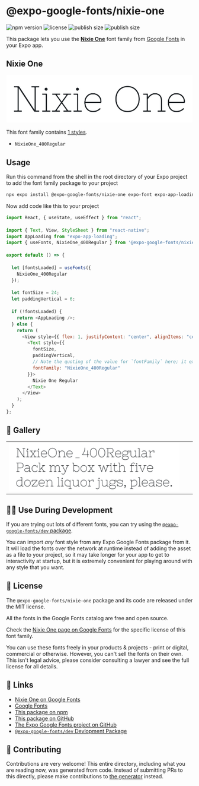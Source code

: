 # @expo-google-fonts/nixie-one

![npm version](https://flat.badgen.net/npm/v/@expo-google-fonts/nixie-one)
![license](https://flat.badgen.net/github/license/expo/google-fonts)
![publish size](https://flat.badgen.net/packagephobia/install/@expo-google-fonts/nixie-one)
![publish size](https://flat.badgen.net/packagephobia/publish/@expo-google-fonts/nixie-one)

This package lets you use the [**Nixie One**](https://fonts.google.com/specimen/Nixie+One) font family from [Google Fonts](https://fonts.google.com/) in your Expo app.

## Nixie One

![Nixie One](./font-family.png)

This font family contains [1 styles](#-gallery).

- `NixieOne_400Regular`

## Usage

Run this command from the shell in the root directory of your Expo project to add the font family package to your project

```sh
npx expo install @expo-google-fonts/nixie-one expo-font expo-app-loading
```

Now add code like this to your project

```js
import React, { useState, useEffect } from "react";

import { Text, View, StyleSheet } from "react-native";
import AppLoading from "expo-app-loading";
import { useFonts, NixieOne_400Regular } from '@expo-google-fonts/nixie-one';

export default () => {

  let [fontsLoaded] = useFonts({
    NixieOne_400Regular
  });

  let fontSize = 24;
  let paddingVertical = 6;

  if (!fontsLoaded) {
    return <AppLoading />;
  } else {
    return (
      <View style={{ flex: 1, justifyContent: "center", alignItems: "center" }}>
        <Text style={{
          fontSize,
          paddingVertical,
          // Note the quoting of the value for `fontFamily` here; it expects a string!
          fontFamily: "NixieOne_400Regular"
        }}>
          Nixie One Regular
        </Text>
      </View>
    );
  }
};
```

## 🔡 Gallery


||||
|-|-|-|
|![NixieOne_400Regular](./NixieOne_400Regular.ttf.png)||||


## 👩‍💻 Use During Development

If you are trying out lots of different fonts, you can try using the [`@expo-google-fonts/dev` package](https://github.com/expo/google-fonts/tree/master/font-packages/dev#readme).

You can import _any_ font style from any Expo Google Fonts package from it. It will load the fonts over the network at runtime instead of adding the asset as a file to your project, so it may take longer for your app to get to interactivity at startup, but it is extremely convenient for playing around with any style that you want.


## 📖 License

The `@expo-google-fonts/nixie-one` package and its code are released under the MIT license.

All the fonts in the Google Fonts catalog are free and open source.

Check the [Nixie One page on Google Fonts](https://fonts.google.com/specimen/Nixie+One) for the specific license of this font family.

You can use these fonts freely in your products & projects - print or digital, commercial or otherwise. However, you can't sell the fonts on their own. This isn't legal advice, please consider consulting a lawyer and see the full license for all details.

## 🔗 Links

- [Nixie One on Google Fonts](https://fonts.google.com/specimen/Nixie+One)
- [Google Fonts](https://fonts.google.com/)
- [This package on npm](https://www.npmjs.com/package/@expo-google-fonts/nixie-one)
- [This package on GitHub](https://github.com/expo/google-fonts/tree/master/font-packages/nixie-one)
- [The Expo Google Fonts project on GitHub](https://github.com/expo/google-fonts)
- [`@expo-google-fonts/dev` Devlopment Package](https://github.com/expo/google-fonts/tree/master/font-packages/dev)

## 🤝 Contributing

Contributions are very welcome! This entire directory, including what you are reading now, was generated from code. Instead of submitting PRs to this directly, please make contributions to [the generator](https://github.com/expo/google-fonts/tree/master/packages/generator) instead.
